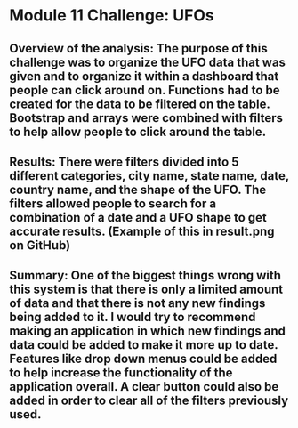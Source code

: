 # Module 11 Challenge: UFOs

## Overview of the analysis: The purpose of this challenge was to organize the UFO data that was given and to organize it within a dashboard that people can click around on. Functions had to be created for the data to be filtered on the table. Bootstrap and arrays were combined with filters to help allow people to click around the table. 

## Results: There were filters divided into 5 different categories, city name, state name, date, country name, and the shape of the UFO. The filters allowed people to search for a combination of a date and a UFO shape to get accurate results. (Example of this in result.png on GitHub)

## Summary: One of the biggest things wrong with this system is that there is only a limited amount of data and that there is not any new findings being added to it. I would try to recommend making an application in which new findings and data could be added to make it more up to date. Features like drop down menus could be added to help increase the functionality of the application overall. A clear button could also be added in order to clear all of the filters previously used. 

